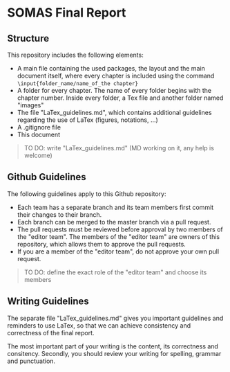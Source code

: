 # SOMAS Final Report

## Structure

This repository includes the following elements:
- A main file containing the used packages, the layout and the main document  itself, where every chapter is included using the command `\input{folder_name/name_of_the chapter}`
- A folder for every chapter. The name of every folder begins with the chapter number. Inside every folder, a Tex file and another folder named "images"
- The file "LaTex_guidelines.md", which contains additional guidelines regarding the use of LaTex (figures, notations, ...)
- A .gitignore file
- This document

>TO DO: write "LaTex_guidelines.md" (MD working on it, any help is welcome)

## Github Guidelines

The following guidelines apply to this Github repository:

- Each team has a separate branch and its team members first commit their changes to their branch.
- Each branch can be merged to the master branch via a pull request.
- The pull requests must be reviewed before approval by two members of the "editor team". The members of the "editor team" are owners of this repository, which allows them to approve the pull requests.
- If you are a member of the "editor team", do not approve your own pull request. 

> TO DO: define the exact role of the "editor team" and choose its members



## Writing Guidelines

The separate file "LaTex_guidelines.md" gives you important guidelines and reminders to use LaTex, so that we can achieve consistency and correctness of the final report.

The most important part of your writing is the content, its correctness and consitency. Secondly, you should review your writing for spelling, grammar and punctuation.

